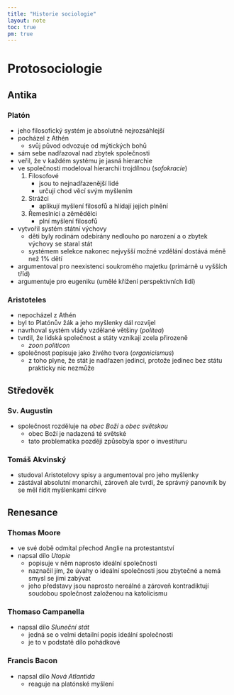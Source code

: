 ```yaml
---
title: "Historie sociologie"
layout: note
toc: true
pm: true
---
```


# Protosociologie
## Antika
### Platón
- jeho filosofický systém je absolutně nejrozsáhlejší
- pocházel z Athén
    - svůj původ odvozuje od mýtických bohů
- sám sebe nadřazoval nad zbytek společnosti
- veřil, že v každém systému je jasná hierarchie
- ve společnosti modeloval hierarchii trojdílnou (_sofokracie_)
    1. Filosofové
        - jsou to nejnadřazenější lidé
        - určují chod věcí svým myšlením
    2. Strážci
        - aplikují myšlení filosofů a hlídají jejích plnění
    3. Řemeslnící a zěmědělci
        - plní myšlení filosofů
- vytvořil systém státní výchovy
    - děti byly rodinám odebírány nedlouho po narození a o zbytek výchovy se staral stát
    - systémem selekce nakonec nejvyšší možné vzdělání dostává méně než 1% dětí
- argumentoval pro neexistenci soukromého majetku (primárně u vyšších tříd)
- argumentuje pro eugeniku (umělé křížení perspektivních lidí)
### Aristoteles
- nepocházel z Athén
- byl to Platónův žák a jeho myšlenky dál rozvíjel
- navrhoval systém vlády vzdělané většiny (_politea_)
- tvrdil, že lidská společnost a státy vznikají zcela přirozeně
    - _zoon politicon_
- společnost popisuje jako živého tvora (_organicismus_)
    - z toho plyne, že stát je nadřazen jedinci, protože jedinec bez státu prakticky nic nezmůže
## Středověk
### Sv. Augustin
- společnost rozděluje na _obec Boží_ a _obec světskou_
    - obec Boží je nadazená té světské
    - tato problematika později způsobyla spor o investituru
### Tomáš Akvinský
- studoval Aristotelovy spisy a argumentoval pro jeho myšlenky
- zástával absolutní monarchii, zároveň ale tvrdí, že správný panovník by se měl řídit myšlenkami církve
## Renesance
### Thomas Moore
- ve své době odmítal přechod Anglie na protestantství
- napsal dílo _Utopie_
    - popisuje v něm naprosto ideální společnosti
    - naznačil jím, že úvahy o ideální společnosti jsou zbytečné a nemá smysl se jimi zabývat
    - jeho představy jsou naprosto nereálné a zároveň kontradiktují soudobou společnost založenou na katolicismu
### Thomaso Campanella
- napsal dílo _Sluneční stát_
    - jedná se o velmi detailní popis ideální společnosti
    - je to v podstatě dílo pohádkové
### Francis Bacon
- napsal dílo _Nová Atlantida_
    - reaguje na platónské myšlení